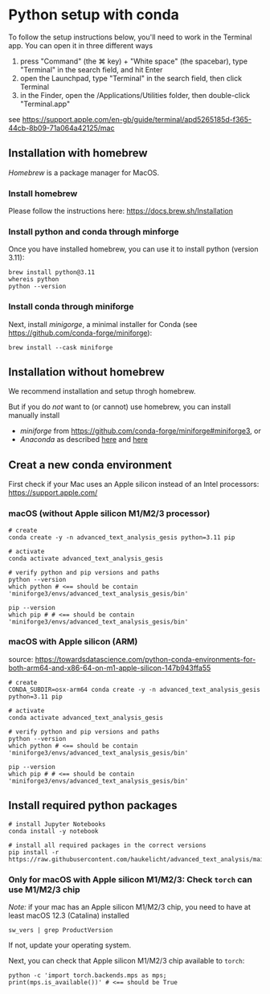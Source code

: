# Python setup with conda

To follow the setup instructions below, you'll need to work in the Terminal app.
You can open it in three different ways

1. press "Command" (the ⌘ key) + "White space" (the spacebar), type "Terminal"  in the search field, and hit Enter
2. open the Launchpad, type "Terminal" in the search field, then click Terminal
3. in the Finder, open the /Applications/Utilities folder, then double-click "Terminal.app"

see https://support.apple.com/en-gb/guide/terminal/apd5265185d-f365-44cb-8b09-71a064a42125/mac

## Installation with homebrew

*Homebrew* is a package manager for MacOS.

### Install homebrew

Please follow the instructions here: https://docs.brew.sh/Installation

### Install python and conda through minforge

Once you have installed homebrew, you can  use it to install python (version 3.11):

```shell
brew install python@3.11
whereis python
python --version
```

### Install conda through miniforge

Next, install *minigorge*, a minimal installer for Conda (see https://github.com/conda-forge/miniforge):

```shell
brew install --cask miniforge
```

## Installation without homebrew

We recommend installation and setup throgh homebrew.

But if you do *not* want to (or cannot) use homebrew, you can install manually install

- *miniforge* from https://github.com/conda-forge/miniforge#miniforge3, or 
- *Anaconda* as described [here](https://www.anaconda.com/download/) and [here](https://docs.conda.io/projects/conda/en/latest/user-guide/install/macos.html)


## Creat a new conda environment

First check if your Mac uses an Apple silicon instead of an Intel processors: https://support.apple.com/

### macOS (without Apple silicon M1/M2/3 processor)

```shell
# create
conda create -y -n advanced_text_analysis_gesis python=3.11 pip

# activate
conda activate advanced_text_analysis_gesis

# verify python and pip versions and paths
python --version
which python # <== should be contain 'miniforge3/envs/advanced_text_analysis_gesis/bin'

pip --version
which pip # # <== should be contain 'miniforge3/envs/advanced_text_analysis_gesis/bin'
```


### macOS with Apple silicon (ARM)

source: https://towardsdatascience.com/python-conda-environments-for-both-arm64-and-x86-64-on-m1-apple-silicon-147b943ffa55

```shell
# create
CONDA_SUBDIR=osx-arm64 conda create -y -n advanced_text_analysis_gesis python=3.11 pip

# activate
conda activate advanced_text_analysis_gesis

# verify python and pip versions and paths
python --version
which python # <== should be contain 'miniforge3/envs/advanced_text_analysis_gesis/bin'

pip --version
which pip # # <== should be contain 'miniforge3/envs/advanced_text_analysis_gesis/bin'
```


## Install required python packages

```shell
# install Jupyter Notebooks
conda install -y notebook

# install all required packages in the correct versions
pip install -r https://raw.githubusercontent.com/haukelicht/advanced_text_analysis/main/setup/requirements.txt
```


### Only for macOS with Apple silicon M1/M2/3: Check `torch` can use M1/M2/3 chip

*Note:* if your mac has an Apple silicon M1/M2/3 chip, you need to have at least macOS 12.3 (Catalina) installed

```shell
sw_vers | grep ProductVersion
```

If not, update your operating system.

Next, you can check that Apple silicon M1/M2/3 chip available to `torch`: 

```shell
python -c 'import torch.backends.mps as mps; print(mps.is_available())' # <== should be True
```






